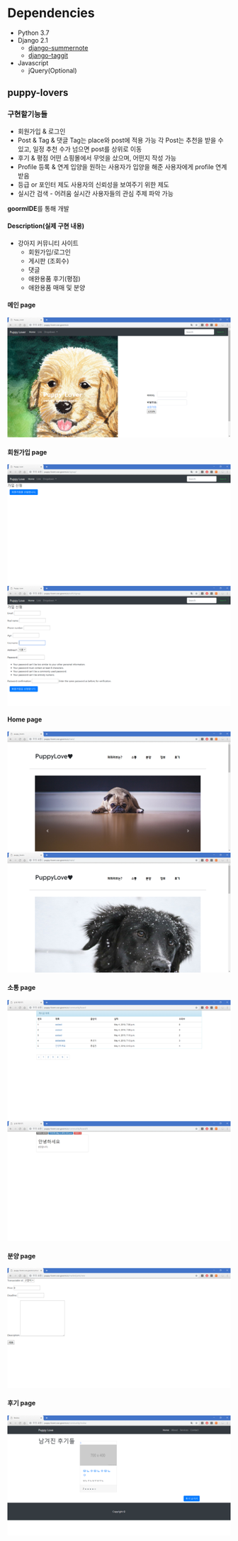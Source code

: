 # Dependencies
* Python 3.7
* Django 2.1
    * [django-summernote](https://github.com/summernote/django-summernote)
    * [django-taggit](https://github.com/jazzband/django-taggit)
* Javascript
    * jQuery(Optional)
    
 ## puppy-lovers
 ### 구현할기능들

- 회원가입 & 로그인
- Post & Tag & 댓글
Tag는 place와 post에 적용 가능
각 Post는 추천을 받을 수 있고, 일정 추천 수가 넘으면 post를 상위로 이동
- 후기 & 평점
어떤 쇼핑몰에서 무엇을 샀으며, 어떤지 작성 가능
- Profile 등록 & 연계
입양을 원하는 사용자가 입양을 해준 사용자에게 profile 연계 받음
- 등급 or 포인터 제도 
사용자의 신뢰성을 보여주기 위한 제도
- 실시간 검색 - 어려움
실시간 사용자들의 관심 주제 파악 가능

**goormIDE**를 통해 개발

 #### Description(실제 구현 내용)
 - 강아지 커뮤니티 사이트
   - 회원가입/로그인
   - 게시판 (조회수)
   - 댓글
   - 애완용품 후기(평점)
   - 애완용품 매매 및 분양  
 #### 메인 page
 ![main](./1.PNG) 
 #### 회원가입 page
 ![2](./2.PNG)
 ![3](./3.PNG)
 #### Home page
 ![4](./4.PNG)
 ![5](./5.PNG)
 #### 소통 page
 ![6](./6.PNG)
 ![7](./7.PNG)
 #### 분양 page
 ![8](./8.PNG)
 #### 후기 page
 ![9](./9.PNG)
 
